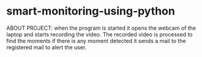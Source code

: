 # smart-monitoring-using-python

ABOUT PROJECT:
when the program is started it opens the webcam of the laptop and starts recording the video. 
The recorded video is processed to find the moments if there is any moment detected it sends a mail to the registered mail to alert the user.

